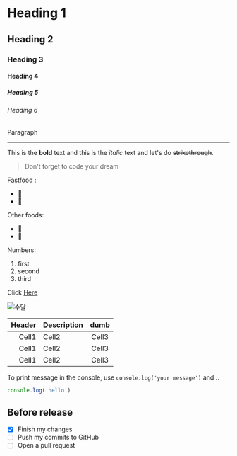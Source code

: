 <!-- Heading -->
# Heading 1
## Heading 2
### Heading 3
#### Heading 4
##### Heading 5
###### Heading 6
Paragraph

<!-- 줄 추가하기 -->
___

<!-- Text attributes -->
This is the **bold** text and this is the *italic* text and let's do ~~strikethrough~~.

<!-- Quote -->
> Don't forget to code your dream 

<!-- Bullet list -->
Fastfood :
* 🍔
* 🍕

Other foods:
- 🍟
- 🌭

<!-- Numbered list -->
Numbers:
1. first
2. second
3. third

<!-- Link -->
Click [Here](https://www.google.com/)

<!-- Image -->
![수달](https://cdn.pixabay.com/photo/2022/09/02/11/27/otter-7427340__480.jpg)


<!-- Table -->
|Header|Description|dumb|
|--:|:--|:--:|
|Cell1|Cell2|Cell3|
|Cell1|Cell2|Cell3|
|Cell1|Cell2|Cell3|

<!-- Code -->
To print message in the console, use `console.log('your message')` and ..

```ts
console.log('hello')
```

## Before release
- [x] Finish my changes
- [ ] Push my commits to GitHub
- [ ] Open a pull request